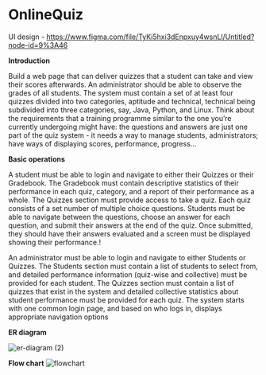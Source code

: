 # OnlineQuiz

UI design - https://www.figma.com/file/TyKi5hxi3dEnpxuy4wsnLl/Untitled?node-id=9%3A46

**Introduction**

Build a web page that can deliver quizzes that a student can take and view their scores 
afterwards. An administrator should be able to observe the grades of all students.
The system must contain a set of at least four quizzes divided into two categories, aptitude 
and technical, technical being subdivided into three categories, say, Java, Python, and 
Linux.
Think about the requirements that a training programme similar to the one you’re currently 
undergoing might have: the questions and answers are just one part of the quiz system - it 
needs a way to manage students, administrators; have ways of displaying scores, 
performance, progress…

**Basic operations**

A student must be able to login and navigate to either their Quizzes or their Gradebook. The 
Gradebook must contain descriptive statistics of their performance in each quiz, category, 
and a report of their performance as a whole. The Quizzes section must provide access to 
take a quiz. Each quiz consists of a set number of multiple choice questions. Students must 
be able to navigate between the questions, choose an answer for each question, and submit 
their answers at the end of the quiz. Once submitted, they should have their answers 
evaluated and a screen must be displayed showing their performance.!


An administrator must be able to login and navigate to either Students or Quizzes. The 
Students section must contain a list of students to select from, and detailed performance 
information (quiz-wise and collective) must be provided for each student. The Quizzes 
section must contain a list of quizzes that exist in the system and detailed collective 
statistics about student performance must be provided for each quiz.
The system starts with one common login page, and based on who logs in, displays 
appropriate navigation options

**ER diagram**

![er-diagram (2)](https://user-images.githubusercontent.com/44130212/183233331-f2e66d18-7c9d-43b4-a7d1-4d67859d179a.png)

**Flow chart**
![flowchart](https://user-images.githubusercontent.com/44130212/182847075-10655146-1aa7-4306-b133-e334e8f4a7c9.png)




